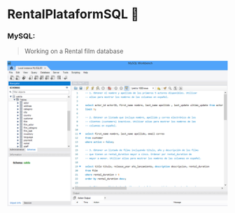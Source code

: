 # RentalPlataformSQL :card_index:

### MySQL:

>Working on a Rental film database

![imagenes](https://github.com/celfiew/RentalPlataformSQL/blob/main/Sakila.PNG)
